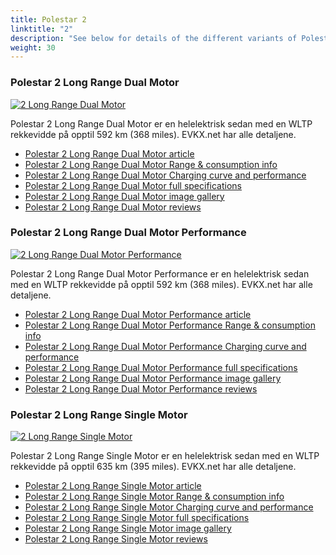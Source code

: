 ```yaml
---
title: Polestar 2
linktitle: "2"
description: "See below for details of the different variants of Polestar 2"
weight: 30
---
```

### Polestar 2 Long Range Dual Motor

<a href="2_long_range_dual_motor/"><img src="https://media.evkx.net/multimedia/models/polestar/2/2_long_range_dual_motor/main_1_st.jpg" class="img-fluid" alt="2 Long Range Dual Motor" ></a>

Polestar 2 Long Range Dual Motor er en helelektrisk sedan med en WLTP rekkevidde på opptil 592 km (368 miles). EVKX.net har alle detaljene. 

- [Polestar 2 Long Range Dual Motor article](2_long_range_dual_motor/)
- [Polestar 2 Long Range Dual Motor Range & consumption info](2_long_range_dual_motor/rangeandconsumption)
- [Polestar 2 Long Range Dual Motor Charging curve and performance](2_long_range_dual_motor/chargingcurve)
- [Polestar 2 Long Range Dual Motor full specifications](2_long_range_dual_motor/specifications)
- [Polestar 2 Long Range Dual Motor image gallery](2_long_range_dual_motor/gallery)
- [Polestar 2 Long Range Dual Motor reviews](2_long_range_dual_motor/reviews)

### Polestar 2 Long Range Dual Motor Performance

<a href="2_long_range_dual_motor_performance/"><img src="https://media.evkx.net/multimedia/models/polestar/2/2_long_range_dual_motor_performance/main_1_st.jpg" class="img-fluid" alt="2 Long Range Dual Motor Performance" ></a>

Polestar 2 Long Range Dual Motor Performance er en helelektrisk sedan med en WLTP rekkevidde på opptil 592 km (368 miles). EVKX.net har alle detaljene. 

- [Polestar 2 Long Range Dual Motor Performance article](2_long_range_dual_motor_performance/)
- [Polestar 2 Long Range Dual Motor Performance Range & consumption info](2_long_range_dual_motor_performance/rangeandconsumption)
- [Polestar 2 Long Range Dual Motor Performance Charging curve and performance](2_long_range_dual_motor_performance/chargingcurve)
- [Polestar 2 Long Range Dual Motor Performance full specifications](2_long_range_dual_motor_performance/specifications)
- [Polestar 2 Long Range Dual Motor Performance image gallery](2_long_range_dual_motor_performance/gallery)
- [Polestar 2 Long Range Dual Motor Performance reviews](2_long_range_dual_motor_performance/reviews)

### Polestar 2 Long Range Single Motor

<a href="2_long_range_single_motor/"><img src="https://media.evkx.net/multimedia/models/polestar/2/2_long_range_single_motor/main_1_st.jpg" class="img-fluid" alt="2 Long Range Single Motor" ></a>

Polestar 2 Long Range Single Motor er en helelektrisk sedan med en WLTP rekkevidde på opptil 635 km (395 miles). EVKX.net har alle detaljene. 

- [Polestar 2 Long Range Single Motor article](2_long_range_single_motor/)
- [Polestar 2 Long Range Single Motor Range & consumption info](2_long_range_single_motor/rangeandconsumption)
- [Polestar 2 Long Range Single Motor Charging curve and performance](2_long_range_single_motor/chargingcurve)
- [Polestar 2 Long Range Single Motor full specifications](2_long_range_single_motor/specifications)
- [Polestar 2 Long Range Single Motor image gallery](2_long_range_single_motor/gallery)
- [Polestar 2 Long Range Single Motor reviews](2_long_range_single_motor/reviews)

